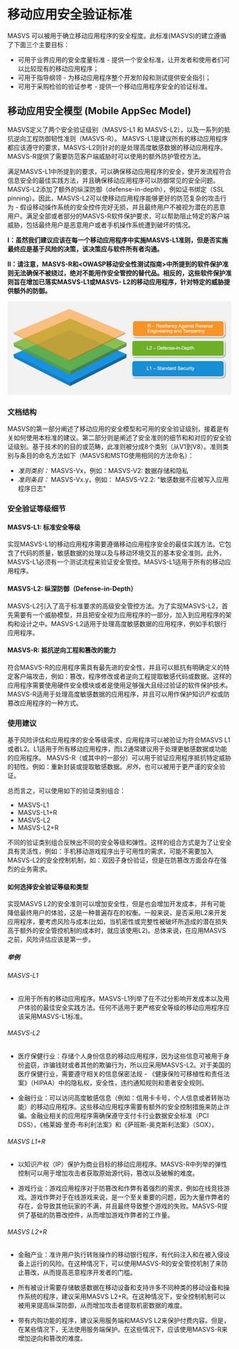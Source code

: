 # 移动应用安全验证标准

MASVS 可以被用于确立移动应用程序的安全程度。此标准(MASVS)的建立遵循了下面三个主要目标：

- 可用于业界应用的安全度量标准 - 提供一个安全标准，让开发者和使用者们可以比较现有的移动应用程序；
- 可用于指导纲领 - 为移动应用程序整个开发阶段和测试提供安全指引；
- 可用于采购检验的验证参考 - 提供一个移动应用程序安全的验证标准。

## 移动应用安全模型 (Mobile AppSec Model)

MASVS定义了两个安全验证级别（MASVS-L1 和 MASVS-L2），以及一系列的抵抗逆向工程防御韧性准则（MASVS-R）。 MASVS-L1是建议所有的移动应用程序都应该遵守的要求，MASVS-L2则针对的是处理高度敏感数据的移动应用程序。MASVS-R提供了需要防范客户端威胁时可以使用的额外防护管控方法。

满足MASVS-L1中所提到的要求，可以确保移动应用程序的安全，使开发流程符合信息安全的最佳实践方法，并且确保移动应用程序可以防御常见的安全问题。 MASVS-L2添加了额外的纵深防御（defense-in-depth），例如证书绑定（SSL pinning）。因此，MASVS-L2可以使移动应用程序能够更好的防范复杂的攻击行为 - 假设移动操作系统的安全控件完好无损，并且最终用户不被视为潜在的恶意用户。满足全部或者部分的MASVS-R软件保护要求，可以帮助阻止特定的客户端威胁，包括最终用户是恶意用户或者手机操作系统遭到破坏的情况。

**I：虽然我们建议应该在每一个移动应用程序中实施MASVS-L1准则，但是否实施最终应是基于风险的决策，该决策应与软件所有者沟通。**

**II：请注意，MASVS-R和<OWASP移动安全性测试指南>中所提到的软件保护准则无法确保不被绕过，绝对不能用作安全管控的替代品。相反的，这些软件保护准则旨在增加已落实MASVS-L1或MASVS- L2的移动应用程序，针对特定的威胁提供额外的防御。**

![Verification Levels](images/masvs-levels-new.jpg)

### 文档结构

MASVS的第一部分阐述了移动应用的安全模型和可用的安全验证级别，接着是有关如何使用本标准的建议。第二部分则是阐述了安全准则的细节和和对应的安全验证级别。基于技术的的目的或范畴，此准则被分成8个类别（从V1到V8）。准则类别与条目的命名方法如下（MASVS和MSTG使用相同的方法命名）：

- *准则类别：* MASVS-Vx，例如：MASVS-V2: 数据存储和隐私
- *准则条目：* MASVS-Vx.y，例如： MASVS-V2.2: "敏感数据不应被写入应用程序日志"

### 安全验证等级细节

#### MASVS-L1: 标准安全等级

实现MASVS-L1的移动应用程序需要遵循移动应用程序安全的最佳实践方法。它包含了代码的质量，敏感数据的处理以及与移动环境交互的基本安全准则。此外，MASVS-L1必须有一个测试流程来验证安全管控。MASVS-L1适用于所有的移动应用程序。

#### MASVS-L2: 纵深防御（Defense-in-Depth）

MASVS-L2引入了高于标准要求的高级安全管控方法。为了实现MASVS-L2，首先需要有一个威胁模型，并且把安全视为应用程序的一部分，加入到应用程序的架构和设计之中。MASVS-L2适用于处理高度敏感数据的应用程序，例如手机银行应用程序。

#### MASVS-R: 抵抗逆向工程和篡改的能力

符合MASVS-R的应用程序需具有最先进的安全性，并且可以抵抗有明确定义的特定客户端攻击，例如：篡改，程序修改或者逆向工程提取敏感代码或数据。这样的应用程序需要使用硬件安全模块或者是使用足够强大且经过验证的软件保护技术。MASVS-R适用于处理高度敏感数据的应用程序，并且可以用作保护知识产权或防篡改应用程序的一种方式。

### 使用建议

基于风险评估和应用程序的安全等级需求，应用程序可以被验证为符合MASVS L1或者L2。L1适用于所有移动应用程序，而L2通常建议用于处理更敏感数据或功能的应用程序。 MASVS-R（或其中的一部分）可以用于验证应用程序抵抗特定威胁的韧性。例如：重新封装或提取敏感数据。*另外*，也可以被用于更严谨的安全验证。

总而言之，可以使用如下的验证类别组合：

- MASVS-L1
- MASVS-L1+R
- MASVS-L2
- MASVS-L2+R

不同的验证类别组合反映出不同的安全等级和弹性。这样的组合方式是为了让安全具有灵活性，例如：手机移动游戏程序出于可用性的需求，可能不需要加入MASVS-L2的安全控制机制，如：双因子身份验证，但是在防篡改方面会存在强烈的业务需求。

#### 如何选择安全验证等级和类型

实现MASVS L2的安全准则可以增加安全性，但是也会增加开发成本，并有可能降低最终用户的体验，这是一种普遍存在的权衡。一般来说，是否采用L2来开发应用程序，要考虑风险与成本(比如，当机密性或完整性被破坏所造成的潜在损失高于额外的安全管控机制的成本时，就应该使用L2)。总体来说，在应用MASVS之前，风险评估应该是第一步。

##### 举例

###### MASVS-L1

- 应用于所有的移动应用程序。MASVS-L1列举了在不过分影响开发成本以及用户体验的最佳安全实践方法。任何不适用于更严格安全等级的移动应用程序应该采用MASVS-L1标准。

###### MASVS-L2

- 医疗保健行业：存储个人身份信息的移动应用程序，因为这些信息可被用于身份盗窃，诈骗钱财或者其他的欺骗行为，所以应采用MASVS-L2。对于美国的医疗保健行业，需要遵守相关的信息保密法规 - 《健康保险可移植性和责任法案》（HIPAA）中的隐私权，安全性，违约通知规则和患者安全规则。

- 金融行业：可以访问高度敏感信息（例如：信用卡卡号，个人信息或者转账功能）的移动应用程序。这些移动应用程序需要有额外的安全控制措施来防止诈骗。金融业相关的应用程序需确保遵守支付卡行业数据安全标准（PCI DSS），《格莱姆·里奇·布利利法案》和《萨班斯-奥克斯利法案》（SOX）。

###### MASVS L1+R

- 以知识产权（IP）保护为商业目标的移动应用程序。MASVS-R中列举的弹性控制可以用于增加攻击者获取原始源代码，篡改以及破解的难度。

- 游戏行业：游戏应用程序对于防篡改和作弊有着强烈的需求，例如在线竞技游戏。游戏作弊对于在线游戏来说，是一个至关重要的问题，因为大量作弊者的存在，会导致其他玩家的不满，并且最终导致整个游戏的失败。MASVS-R提供了基础的防篡改控件，从而增加游戏作弊者的工作量。

###### MASVS L2+R

- 金融产业：准许用户执行转账操作的移动银行程序，有代码注入和在被入侵设备上运行的风险。在这种情况下，可以使用MASVS-R的安全管控机制了来防止篡改，从而提高恶意程序开发者的门槛。

- 所有被设计需要存储敏感数据在移动设备和支持许多不同种类的移动设备和操作系统的程序，建议采用MASVS L2+R。在这种情况下，安全控制机制可以被用来提高纵深防御，从而增加攻击者提取机密数据的难度。

- 带有内购功能的程序，建议采用服务端和MASVS L2来保护付费内容。但是，在某些情况下，无法使用服务端保护。在这些情况下，应该使用MASVS-R来增加逆向和篡改的难度。
